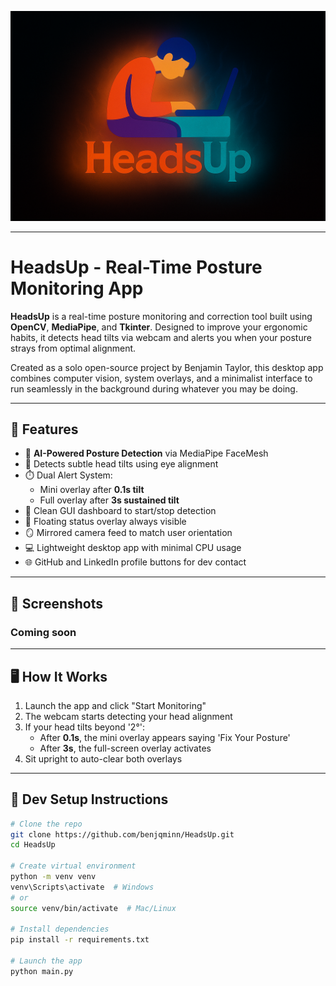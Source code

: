 <p>
  <img src="app/assets/HeadsUp_Banner.png"/>
</p>

---

# HeadsUp - Real-Time Posture Monitoring App

**HeadsUp** is a real-time posture monitoring and correction tool built using **OpenCV**, **MediaPipe**, and **Tkinter**. Designed to improve your ergonomic habits, it detects head tilts via webcam and alerts you when your posture strays from optimal alignment.

Created as a solo open-source project by Benjamin Taylor, this desktop app combines computer vision, system overlays, and a minimalist interface to run seamlessly in the background during whatever you may be doing.

---

## 🔧 Features

- 🧠 **AI-Powered Posture Detection** via MediaPipe FaceMesh  
- 🎯 Detects subtle head tilts using eye alignment
- ⏱️ Dual Alert System:
  - Mini overlay after **0.1s tilt**
  - Full overlay after **3s sustained tilt**
- 🔲 Clean GUI dashboard to start/stop detection
- 📌 Floating status overlay always visible
- 🪞 Mirrored camera feed to match user orientation
- 💻 Lightweight desktop app with minimal CPU usage
- 🌐 GitHub and LinkedIn profile buttons for dev contact

---

## 🚀 Screenshots

### Coming soon
---

## 🖥️ How It Works

1. Launch the app and click "Start Monitoring"
2. The webcam starts detecting your head alignment
3. If your head tilts beyond '2°':
   - After **0.1s**, the mini overlay appears saying 'Fix Your Posture'
   - After **3s**, the full-screen overlay activates
4. Sit upright to auto-clear both overlays

---

## 🧪 Dev Setup Instructions

```bash
# Clone the repo
git clone https://github.com/benjqminn/HeadsUp.git
cd HeadsUp

# Create virtual environment
python -m venv venv
venv\Scripts\activate  # Windows
# or
source venv/bin/activate  # Mac/Linux

# Install dependencies
pip install -r requirements.txt

# Launch the app
python main.py
